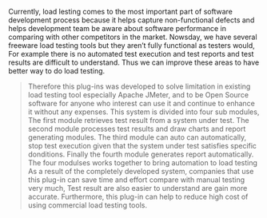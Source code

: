 Currently, load lesting comes to the most important part of software development process because it helps capture non-functional defects and helps development team be aware about software performance in comparing with other competitors in the market. Nowsday, we have several freeware load testing tools but they aren’t fully functional as testers would, For example there is no automated test execution and test reports and test results are difficult to understand. Thus we can improve these areas to have better way to do load testing.
> Therefore this plug-ins was developed to solve limitation in existing load testing tool especially Apache JMeter, and to be Open Source software for anyone who interest can use it and continue to enhance it without any expenses. This system is divided into four sub modules, The first module retrieves test result from a system under test. The second module processes test results and draw charts and report generating modules. The third module can auto can automatically, stop test execution given that the system under test satisfies specific donditions. Finally the fourth module generates report automatically. The four modulses works together to bring automation to load testing
> As a result of the completely developed system, companies that use this plug-in can save time and effort compare with manual testing very much, Test result are also easier to understand are gain more accurate. Furthermore, this plug-in can help to reduce high cost of using commercial load testing tools.
